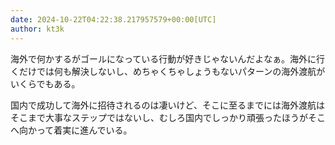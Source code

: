 ```yaml
---
date: 2024-10-22T04:22:38.217957579+00:00[UTC]
author: kt3k
---
```

海外で何かするがゴールになっている行動が好きじゃないんだよなぁ。海外に行くだけでは何も解決しないし、めちゃくちゃしょうもないパターンの海外渡航がいくらでもある。

国内で成功して海外に招待されるのは凄いけど、そこに至るまでには海外渡航はそこまで大事なステップではないし、むしろ国内でしっかり頑張ったほうがそこへ向かって着実に進んでいる。
